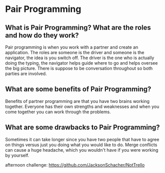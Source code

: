 # Pair Programming

## What is Pair Programming? What are the roles and how do they work?
Pair programming is when you work with a partner and create an application. The roles are someone is the driver and someone is the navigator, the idea is you switch off. The driver is the one who is actually doing the typing, the navigator helps guide where to go and helps oversee the big picture. There is suppose to be conversation throughout so both parties are involved.

## What are some benefits of Pair Programming?
Benefits of partner programming are that you have two brains working together. Everyone has their own strengths and weaknesses and when you come together you can work through the problems.

## What are some drawbacks to Pair Programming?
Sometimes it can take longer since you have two people that have to agree on things versus just you doing what you would like to do. Merge conflicts can cause a huge headache, which you wouldn't have if you were working by yourself.

afternoon challenge: https://github.com/JacksonSchacher/NotTrello